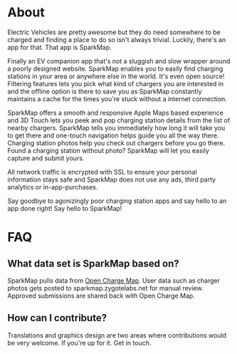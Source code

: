 About
====

Electric Vehicles are pretty awesome but they do need somewhere to be charged and finding a place to do so isn't always trivial. Luckily, there's an app for that. That app is SparkMap. 

Finally an EV companion app that's not a sluggish and slow wrapper around a poorly designed website. SparkMap enables you to easily find charging stations in your area or anywhere else in the world. It's even open source! Filtering features lets you pick what kind of chargers you are interested in and the offline option is there to save you as SparkMap constantly maintains a cache for the times you're stuck without a internet connection.

SparkMap offers a smooth and responsive Apple Maps based experience and 3D Touch lets you peek and pop charging station details from the list of nearby chargers. SparkMap tells you immediately how long it will take you to get there and one-touch navigation helps guide you all the way there. Charging station photos help you check out chargers before you go there. Found a charging station without  photo? SparkMap will let you easily capture and submit yours.

All network traffic is encrypted with SSL to ensure your personal information stays safe and SparkMap does not use any ads, third party analytics or in-app-purchases.

Say goodbye to agonizingly poor charging station apps and say hello to an app done right! Say hello to SparkMap!

FAQ
====
What data set is SparkMap based on?
-----
SparkMap pulls data from [Open Charge Map](http://openchargemap.org/site/). User data such as charger photos gets posted to sparkmap.zygotelabs.net for manual review. Approved submissions are shared back with Open Charge Map.

How can I contribute?
-----
Translations and graphics design are two areas where contributions would be very welcome. If you're up for it. Get in touch.